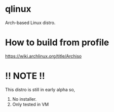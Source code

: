 # qlinux
Arch-based Linux distro.

# How to build from profile
https://wiki.archlinux.org/title/Archiso

# !! NOTE !!
This distro is still in early alpha so,
1. No installer.
2. Only tested in VM
